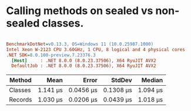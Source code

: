 # Calling methods on sealed vs non-sealed classes.


``` ini

BenchmarkDotNet=v0.13.3, OS=Windows 11 (10.0.25987.1000)
Intel Xeon W-2123 CPU 3.60GHz, 1 CPU, 8 logical and 4 physical cores
.NET SDK=8.0.100-preview.7.23376.3
  [Host]     : .NET 8.0.0 (8.0.23.37506), X64 RyuJIT AVX2
  DefaultJob : .NET 8.0.0 (8.0.23.37506), X64 RyuJIT AVX2


```
|  Method |     Mean |     Error |    StdDev |   Median |
|-------- |---------:|----------:|----------:|---------:|
| Classes | 1.141 μs | 0.0456 μs | 0.1308 μs | 1.094 μs |
| Records | 1.030 μs | 0.0206 μs | 0.0439 μs | 1.018 μs |
